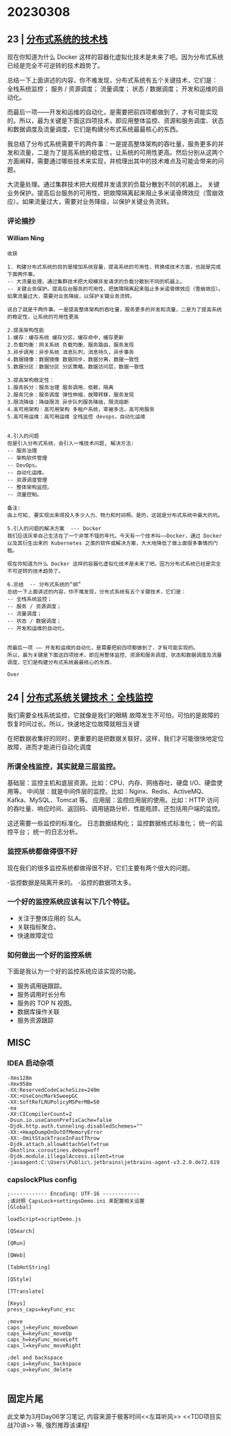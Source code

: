 # 20230308

## 23 | [分布式系统的技术栈](https://time.geekbang.org/column/article/1512)

现在你知道为什么 Docker 这样的容器化虚拟化技术是未来了吧。因为分布式系统已经是完全不可逆转的技术趋势了。

总结一下上面讲述的内容，你不难发现，分布式系统有五个关键技术，它们是： 全栈系统监控； 服务 / 资源调度； 流量调度； 状态 / 数据调度； 开发和运维的自动化。

而最后一项——开发和运维的自动化，是需要把前四项都做到了，才有可能实现的。所以，最为关键是下面这四项技术，即应用整体监控、资源和服务调度、状态和数据调度及流量调度，它们是构建分布式系统最最核心的东西。

我总结了分布式系统需要干的两件事：一是提高整体架构的吞吐量，服务更多的并发和流量，二是为了提高系统的稳定性，让系统的可用性更高。然后分别从这两个方面阐释，需要通过哪些技术来实现，并梳理出其中的技术难点及可能会带来的问题。

大流量处理。通过集群技术把大规模并发请求的负载分散到不同的机器上。 关键业务保护。提高后台服务的可用性，把故障隔离起来阻止多米诺骨牌效应（雪崩效应）。如果流量过大，需要对业务降级，以保护关键业务流转。

### 评论摘抄

#### William Ning

```
收获

1. 构建分布式系统的目的是增加系统容量，提高系统的可用性，转换成技术方面，也就是完成下面两件事。
-- 大流量处理。通过集群技术把大规模并发请求的负载分散到不同的机器上。
-- 关键业务保护。提高后台服务的可用性，把故障隔离起来阻止多米诺骨牌效应（雪崩效应）。如果流量过大，需要对业务降级，以保护关键业务流转。

说白了就是干两件事。一是提高整体架构的吞吐量，服务更多的并发和流量，二是为了提高系统的稳定性，让系统的可用性更高

2.提高架构性能
1.缓存：缓存系统 缓存分区，缓存命中，缓存更新
2.负载均衡：网关系统 负载均衡，服务路由，服务发现
3.异步调用：异步系统 消息队列，消息持久，异步事务
4.数据镜像：数据镜像 数据同步，数据分离，数据一致性
5.数据分区：数据分区 分区策略，数据访问层，数据一致性

3.提高架构稳定性：
1.服务拆分：服务治理 服务调用，依赖，隔离
2.服务冗余：服务调度 弹性伸缩，故障转移，服务发现
3.限流降级：降级限流 异步队列服务降级，限流熔断
4.高可用架构：高可用架构 多租户系统，宰被多活，高可用服务
5.高可用运维：高可用运维 全栈监控 devops，自动化运维


4.引入的问题
但是引入分布式系统，会引入一堆技术问题, 解决方法:
-- 服务治理
-- 架构软件管理
-- DevOps。
-- 自动化运维。
-- 资源调度管理
-- 整体架构监控。
-- 流量控制。

备注:
由上可知, 要实现出来得投入多少人力、物力和时间啊。是的，这就是分布式系统中最大的坑。

5.引入的问题的解决方案  --- Docker
我们应该庆幸自己生活在了一个非常不错的年代。今天有一个技术叫——Docker，通过 Docker 以及其衍生出来的 Kubernetes 之类的软件或解决方案，大大地降低了做上面很多事情的门槛。

现在你知道为什么 Docker 这样的容器化虚拟化技术是未来了吧。因为分布式系统已经是完全不可逆转的技术趋势了。

6.总结  -- 分布式系统的“纲”
总结一下上面讲述的内容，你不难发现，分布式系统有五个关键技术，它们是：
-- 全栈系统监控；
-- 服务 / 资源调度；
-- 流量调度；
-- 状态 / 数据调度；
-- 开发和运维的自动化。


而最后一项 —— 开发和运维的自动化，是需要把前四项都做到了，才有可能实现的。
所以，最为关键是下面这四项技术，即应用整体监控、资源和服务调度、状态和数据调度及流量调度，它们是构建分布式系统最最核心的东西.

Over
```

## 24 | [分布式系统关键技术：全栈监控](https://time.geekbang.org/column/article/1513)

我们需要全栈系统监控，它就像是我们的眼睛
故障发生不可怕，可怕的是故障的恢复时间过长。所以，快速地定位故障就相当关键

在把数据收集好的同时，更重要的是把数据关联好。这样，我们才可能很快地定位故障，进而才能进行自动化调度


### 所谓全栈监控，其实就是三层监控。 

基础层：监控主机和底层资源。比如：CPU、内存、网络吞吐、硬盘 I/O、硬盘使用等。 
中间层：就是中间件层的监控。比如：Nginx、Redis、ActiveMQ、Kafka、MySQL、Tomcat 等。 
应用层：监控应用层的使用。比如：HTTP 访问的吞吐量、响应时间、返回码、调用链路分析、性能瓶颈，还包括用户端的监控。

这还需要一些监控的标准化。 日志数据结构化； 监控数据格式标准化； 统一的监控平台； 统一的日志分析。


### 监控系统都做得很不好

现在我们的很多监控系统都做得很不好，它们主要有两个很大的问题。 

-监控数据是隔离开来的。
-监控的数据项太多。

### 一个好的监控系统应该有以下几个特征。

- 关注于整体应用的 SLA。
- 关联指标聚合。
- 快速故障定位

### 如何做出一个好的监控系统 

下面是我认为一个好的监控系统应该实现的功能。 

- 服务调用链跟踪。
- 服务调用时长分布
- 服务的 TOP N 视图。
- 数据库操作关联
- 服务资源跟踪

## MISC

### IDEA 启动杂项

```
-Xms128m
-Xmx958m
-XX:ReservedCodeCacheSize=240m
-XX:+UseConcMarkSweepGC
-XX:SoftRefLRUPolicyMSPerMB=50
-ea
-XX:CICompilerCount=2
-Dsun.io.useCanonPrefixCache=false
-Djdk.http.auth.tunneling.disabledSchemes=""
-XX:+HeapDumpOnOutOfMemoryError
-XX:-OmitStackTraceInFastThrow
-Djdk.attach.allowAttachSelf=true
-Dkotlinx.coroutines.debug=off
-Djdk.module.illegalAccess.silent=true
-javaagent:C:\Users\Public\.jetbrains\jetbrains-agent-v3.2.0.de72.619

```

### capslockPlus config

```
;------------ Encoding: UTF-16 ------------
;请对照 CapsLock+settingsDemo.ini 来配置相关设置
[Global]

loadScript=scriptDemo.js

[QSearch]

[QRun]

[QWeb]

[TabHotString]

[QStyle]

[TTranslate]

[Keys]
press_caps=keyFunc_esc

;move
caps_j=keyFunc_moveDown
caps_k=keyFunc_moveUp
caps_h=keyFunc_moveLeft
caps_l=keyFunc_moveRight

;del and backspace
caps_i=keyFunc_backspace
caps_o=keyFunc_delete


```

## 固定片尾

此文单为3月Day06学习笔记, 内容来源于极客时间<<左耳听风>> <<TDD项目实战70讲>> 等, 强烈推荐该课程!